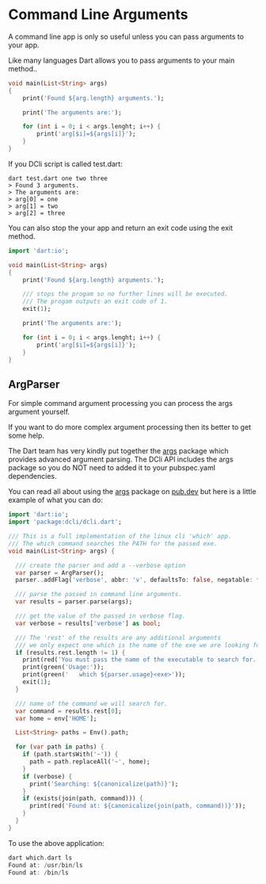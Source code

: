 # Command Line Arguments

A command line app is only so useful unless you can pass arguments to your app.

Like many languages Dart allows you to pass arguments to your main method..

```dart
void main(List<String> args)
{
    print('Found ${arg.length} arguments.');

    print('The arguments are:');

    for (int i = 0; i < args.lenght; i++) {
        print('arg[$i]=${args[i]}');
    }
}
```

If you DCli script is called test.dart:

```text
dart test.dart one two three
> Found 3 arguments.
> The arguments are:
> arg[0] = one
> arg[1] = two
> arg[2] = three
```

You can also stop the your app and return an exit code using the exit method.

```dart
import 'dart:io';

void main(List<String> args)
{
    print('Found ${arg.length} arguments.');

    /// stops the progam so no further lines will be executed.
    /// The progam outputs an exit code of 1.
    exit(1);

    print('The arguments are:');

    for (int i = 0; i < args.lenght; i++) {
        print('arg[$i]=${args[i]}');
    }
}
```

## ArgParser

For simple command argument processing you can process the args argument yourself.

If you want to do more complex argument processing then its better to get some help.

The Dart team has very kindly put together the [args](https://pub.dev/packages/args) package which provides advanced argument parsing. The DCli API includes the args package so you do NOT need to added it to your pubspec.yaml dependencies.

You can read all about using the [args](https://pub.dev/packages/args) package on [pub.dev](https://pub.dev/packages/args) but here is a little example of what you can do:

```dart
import 'dart:io';
import 'package:dcli/dcli.dart';

/// This is a full implementation of the linux cli 'which' app.
/// The which command searches the PATH for the passed exe.
void main(List<String> args) {

  /// create the parser and add a --verbose option
  var parser = ArgParser();
  parser..addFlag('verbose', abbr: 'v', defaultsTo: false, negatable: false);

  /// parse the passed in command line arguments.
  var results = parser.parse(args);

  /// get the value of the passed in verbose flag.
  var verbose = results['verbose'] as bool;

  /// The 'rest' of the results are any additional arguments
  /// we only expect one which is the name of the exe we are looking for.
  if (results.rest.length != 1) {
    print(red('You must pass the name of the executable to search for.'));
    print(green('Usage:'));
    print(green('   which ${parser.usage}<exe>'));
    exit(1);
  }

  /// name of the command we will search for.
  var command = results.rest[0];
  var home = env['HOME'];

  List<String> paths = Env().path;

  for (var path in paths) {
    if (path.startsWith('~')) {
      path = path.replaceAll('~', home);
    }
    if (verbose) {
      print('Searching: ${canonicalize(path)}');
    }
    if (exists(join(path, command))) {
      print(red('Found at: ${canonicalize(join(path, command))}'));
    }
  }
}
```

To use the above application:

```dart
dart which.dart ls
Found at: /usr/bin/ls
Found at: /bin/ls
```

